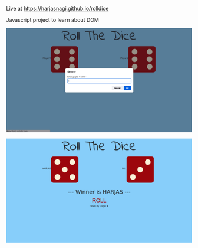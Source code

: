 Live at https://harjasnagi.github.io/rolldice

Javascript project to learn about DOM

![rolldice](ss1.png)

![rolldice](ss2.png)

